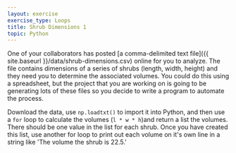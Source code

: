 ```yaml
---
layout: exercise
exercise_type: Loops
title: Shrub Dimensions 1
topic: Python
---
```


One of your collaborators has posted
[a comma-delimited text file]({{ site.baseurl }}/data/shrub-dimensions.csv) online for you to
analyze. The file contains dimensions of a series of shrubs (length, width,
height) and they need you to determine the associated volumes. You could do this
using a spreadsheet, but the project that you are working on is going to be
generating lots of these files so you decide to write a program to automate the
process.

Download the data, use `np.loadtxt()` to import it into Python, and then use a
`for` loop to calculate the volumes (`l * w * h`)and return a list the volumes. 
There should be one value in the list for each shrub. Once you have created this 
list, use another for loop to print out each volume on it's own line in a string 
like 'The volume the shrub is 22.5.'
